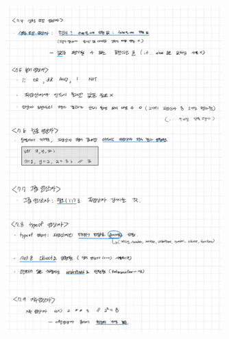<img src="/images/js_study-0704.jpg" weight="600px">

<img src="/images/js_study-0709.jpg" weight="600px">
